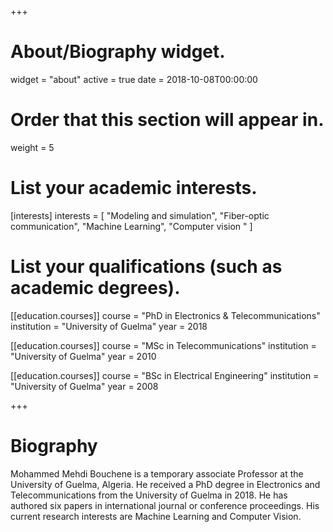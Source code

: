 +++
# About/Biography widget.
widget = "about"
active = true
date = 2018-10-08T00:00:00

# Order that this section will appear in.
weight = 5

# List your academic interests.
[interests]
  interests = [
    "Modeling and simulation",
    "Fiber-optic communication",
    "Machine Learning",
	"Computer vision "
  ]

# List your qualifications (such as academic degrees).
[[education.courses]]
  course = "PhD in Electronics & Telecommunications"
  institution = "University of Guelma"
  year = 2018

[[education.courses]]
  course = "MSc in Telecommunications"
  institution = "University of Guelma"
  year = 2010

[[education.courses]]
  course = "BSc in Electrical Engineering"
  institution = "University of Guelma"
  year = 2008
 
+++

# Biography

Mohammed Mehdi Bouchene is a temporary associate Professor at the University of Guelma, Algeria. He received a  PhD degree in Electronics and Telecommunications from the University of Guelma in 2018. He has authored  six papers in international journal or conference proceedings. His current  research interests are Machine Learning and Computer Vision.
